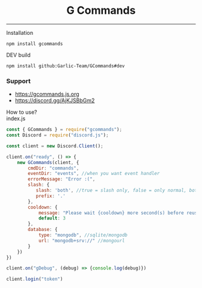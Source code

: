 <div align="center">
    <h1>G Commands</h1>
</div>

---

Installation
```
npm install gcommands
```

DEV build
```
npm install github:Garlic-Team/GCommands#dev
```

### Support
 - https://gcommands.js.org
 - https://discord.gg/AjKJSBbGm2

How to use?<br>
index.js
```js
const { GCommands } = require("gcommands");
const Discord = require("discord.js");

const client = new Discord.Client();

client.on("ready", () => {
    new GCommands(client, {
        cmdDir: "commands",
        eventDir: "events", //when you want event handler
        errorMessage: "Error :(",
        slash: {
           slash: 'both', //true = slash only, false = only normal, both = slash and normal
           prefix: '.' 
        },
        cooldown: {
            message: "Please wait {cooldown} more second(s) before reusing the \`{cmdname}\` command.",
            default: 3
        },
        database: {
            type: "mongodb", //sqlite/mongodb
            url: "mongodb+srv://" //mongourl
        }
    })
})

client.on("gDebug", (debug) => {console.log(debug)})

client.login("token")
```